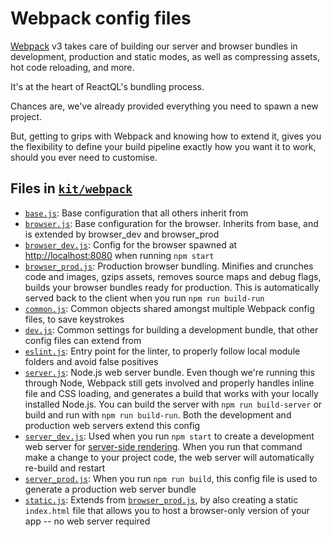 # Webpack config files

[Webpack](https://webpack.js.org/) v3 takes care of building our server and browser bundles in development, production and static modes, as well as compressing assets, hot code reloading, and more.

It's at the heart of ReactQL's bundling process.

Chances are, we've already provided everything you need to spawn a new project.

But, getting to grips with Webpack and knowing how to extend it, gives you the flexibility to define your build pipeline exactly how you want it to work, should you ever need to customise.

## Files in [`kit/webpack`](https://github.com/reactql/kit/blob/master/kit/webpack)

- [`base.js`](https://github.com/reactql/kit/blob/master/kit/webpack/base.js): Base configuration that all others inherit from
- [`browser.js`](https://github.com/reactql/kit/blob/master/kit/webpack/browser.js): Base configuration for the browser.  Inherits from base, and is extended by browser_dev and browser_prod
- [`browser_dev.js`](https://github.com/reactql/kit/blob/master/kit/webpack/browser_dev.js): Config for the browser spawned at [http://localhost:8080](http://localhost:8080) when running `npm start`
- [`browser_prod.js`](https://github.com/reactql/kit/blob/master/kit/webpack/browser_prod.js): Production browser bundling.  Minifies and crunches code and images, gzips assets, removes source maps and debug flags, builds your browser bundles ready for production.  This is automatically served back to the client when you run `npm run build-run`
- [`common.js`](https://github.com/reactql/kit/blob/master/kit/webpack/common.js): Common objects shared amongst multiple Webpack config files, to save keystrokes
- [`dev.js`](https://github.com/reactql/kit/blob/master/kit/webpack/dev.js): Common settings for building a development bundle, that other config files can extend from
- [`eslint.js`](https://github.com/reactql/kit/blob/master/kit/webpack/eslint.js): Entry point for the linter, to properly follow local module folders and avoid false positives
- [`server.js`](https://github.com/reactql/kit/blob/master/kit/webpack/server.js): Node.js web server bundle.  Even though we're running this through Node, Webpack still gets involved and properly handles inline file and CSS loading, and generates a build that works with your locally installed Node.js. You can build the server with `npm run build-server` or build and run with `npm run build-run`. Both the development and production web servers extend this config
- [`server_dev.js`](https://github.com/reactql/kit/blob/master/kit/webpack/server_dev.js): Used when you run `npm start` to create a development web server for [server-side rendering](/ssr/README.md). When you run that command make a change to your project code, the web server will automatically re-build and restart
- [`server_prod.js`](https://github.com/reactql/kit/blob/master/kit/webpack/server_prod.js): When you run `npm run build`, this config file is used to generate a production web server bundle
- [`static.js`](https://github.com/reactql/kit/blob/master/kit/webpack/static.js): Extends from [`browser_prod.js`](https://github.com/reactql/kit/blob/master/kit/webpack/browser_prod.js), by also creating a static `index.html` file that allows you to host a browser-only version of your app -- no web server required
